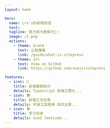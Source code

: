 ```yaml
---
layout: home

hero:
  name: Lrx's的前端旅途
  text:
  tagline: 努力努力再努力💪！
  image: /1.png
  actions:
    - theme: brand
      text: 让我康康
      link: /guide/what-is-vitepress
    - theme: alt
      text: View on GitHub
      link: https://github.com/vuejs/vitepress

features:
  - icon: 🙋‍
    title: 前端基础知识
    details: Typescript 前端工程化...
  - icon: 📚
    title: 前端工作日常
    details: 开发工具使用 踩坑记录...
  - icon: 🛠️
    title: 学习总结
    details: Vue3 leetcode...
---
```


<Sakura></Sakura>

<style>

</style>
